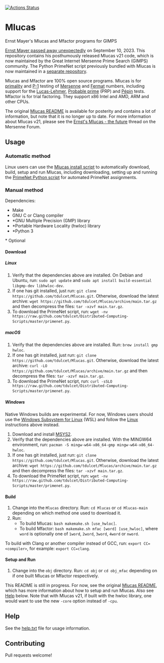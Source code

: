 [![Actions Status](https://github.com/tdulcet/Mlucas/workflows/CI/badge.svg?branch=main)](https://github.com/tdulcet/Mlucas/actions)

# Mlucas
Ernst Mayer's Mlucas and Mfactor programs for GIMPS

[Ernst Mayer passed away unexpectedly](https://www.mersenneforum.org/showthread.php?t=28890) on September 10, 2023. This repository contains his posthumously released Mlucas v21 code, which is now maintained by the Great Internet Mersenne Prime Search (GIMPS) community. The Python PrimeNet script previously bundled with Mlucas is now maintained in a [separate repository](https://github.com/tdulcet/Distributed-Computing-Scripts#primenet).

Mlucas and Mfactor are 100% open source programs. Mlucas is for [primality](https://en.wikipedia.org/wiki/Primality_test) and [P-1](https://en.wikipedia.org/wiki/Pollard%27s_p_%E2%88%92_1_algorithm) testing of [Mersenne](https://en.wikipedia.org/wiki/Mersenne_prime) and [Fermat](https://en.wikipedia.org/wiki/Fermat_number) numbers, including support for the [Lucas-Lehmer](https://en.wikipedia.org/wiki/Lucas%E2%80%93Lehmer_primality_test), [Probable prime](https://en.wikipedia.org/wiki/Probable_prime) (PRP) and [Pépin](https://en.wikipedia.org/wiki/P%C3%A9pin%27s_test) tests. Mfactor is for trial factoring. They support x86 Intel and AMD, ARM and other CPUs.

The original [Mlucas README](https://mersenneforum.org/mayer/README.html) is available for posterity and contains a lot of information, but note that it is no longer up to date. For more information about Mlucas v21, please see the [Ernst's Mlucas - the future](https://www.mersenneforum.org/showthread.php?t=28926) thread on the Mersenne Forum.

## Usage

### Automatic method

Linux users can use the [Mlucas install script](https://github.com/tdulcet/Distributed-Computing-Scripts#mlucas) to automatically download, build, setup and run Mlucas, including downloading, setting up and running the [PrimeNet Python script](https://github.com/tdulcet/Distributed-Computing-Scripts#primenet) for automated PrimeNet assignments.

### Manual method

Dependencies:
* Make
* GNU C or Clang compiler
* \*GNU Multiple Precision (GMP) library
* \*Portable Hardware Locality (hwloc) library
* \*Python 3

\* Optional

#### Download

##### Linux

1. Verify that the dependencies above are installed. On Debian and Ubuntu, run: `sudo apt update` and `sudo apt install build-essential libgmp-dev libhwloc-dev`.
2. If one has git installed, just run: `git clone https://github.com/tdulcet/Mlucas.git`. Otherwise, download the latest archive: `wget https://github.com/tdulcet/Mlucas/archive/main.tar.gz` and then decompress the files: `tar -xzvf main.tar.gz`.
3. To download the PrimeNet script, run: `wget -nv https://raw.github.com/tdulcet/Distributed-Computing-Scripts/master/primenet.py`.

##### macOS

1. Verify that the dependencies above are installed. Run: `brew install gmp hwloc`.
2. If one has git installed, just run: `git clone https://github.com/tdulcet/Mlucas.git`. Otherwise, download the latest archive: `curl -LO https://github.com/tdulcet/Mlucas/archive/main.tar.gz` and then decompress the files: `tar -xzvf main.tar.gz`.
3. To download the PrimeNet script, run: `curl -sSLO https://raw.github.com/tdulcet/Distributed-Computing-Scripts/master/primenet.py`.

##### Windows

Native Windows builds are experimental. For now, Windows users should use the [Windows Subsystem for Linux](https://en.wikipedia.org/wiki/Windows_Subsystem_for_Linux) (WSL) and follow the [Linux](#linux) instructions above instead.

1. Download and install [MSYS2](https://www.msys2.org/).
2. Verify that the dependencies above are installed. With the MINGW64 environment, run: `pacman -S mingw-w64-x86_64-gmp mingw-w64-x86_64-hwloc`.
3. If one has git installed, just run: `git clone https://github.com/tdulcet/Mlucas.git`. Otherwise, download the latest archive: `wget https://github.com/tdulcet/Mlucas/archive/main.tar.gz` and then decompress the files: `tar -xzvf main.tar.gz`.
4. To download the PrimeNet script, run: `wget -nv https://raw.github.com/tdulcet/Distributed-Computing-Scripts/master/primenet.py`.

#### Build

1. Change into the `Mlucas` directory. Run: `cd Mlucas` or `cd Mlucas-main` depending on which method one used to download it.
2. Run:
	* To build Mlucas: `bash makemake.sh [use_hwloc]`.
	* To build Mfactor: `bash makemake.sh mfac [word] [use_hwloc]`, where  `word` is optionally one of `1word`, `2word`, `3word`, `4word` or `nword`.

To build with Clang or another compiler instead of GCC, run: `export CC=<compiler>`, for example: `export CC=clang`.

#### Setup and Run

1. Change into the `obj` directory. Run: `cd obj` or `cd obj_mfac` depending on if one built Mlucas or Mfactor respectively.

This README is still in progress. For now, see the original [Mlucas README](https://mersenneforum.org/mayer/README.html), which has more information about how to setup and run Mlucas. Also see [Help](#help) below. Note that with Mlucas v21, if built with the hwloc library, one would want to use the new `-core` option instead of `-cpu`.

## Help

See the [help.txt](help.txt) file for usage information.

## Contributing

Pull requests welcome!
